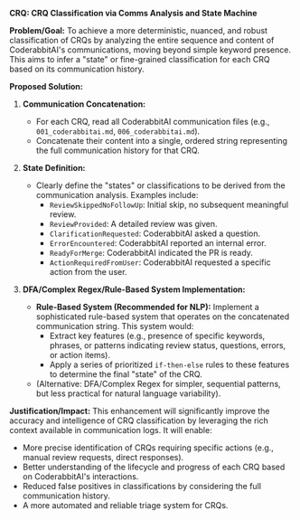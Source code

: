 **CRQ: CRQ Classification via Comms Analysis and State Machine**

**Problem/Goal:**
To achieve a more deterministic, nuanced, and robust classification of CRQs by analyzing the entire sequence and content of CoderabbitAI's communications, moving beyond simple keyword presence. This aims to infer a "state" or fine-grained classification for each CRQ based on its communication history.

**Proposed Solution:**

1.  **Communication Concatenation:**
    *   For each CRQ, read all CoderabbitAI communication files (e.g., `001_coderabbitai.md`, `006_coderabbitai.md`).
    *   Concatenate their content into a single, ordered string representing the full communication history for that CRQ.

2.  **State Definition:**
    *   Clearly define the "states" or classifications to be derived from the communication analysis. Examples include:
        *   `ReviewSkippedNoFollowUp`: Initial skip, no subsequent meaningful review.
        *   `ReviewProvided`: A detailed review was given.
        *   `ClarificationRequested`: CoderabbitAI asked a question.
        *   `ErrorEncountered`: CoderabbitAI reported an internal error.
        *   `ReadyForMerge`: CoderabbitAI indicated the PR is ready.
        *   `ActionRequiredFromUser`: CoderabbitAI requested a specific action from the user.

3.  **DFA/Complex Regex/Rule-Based System Implementation:**
    *   **Rule-Based System (Recommended for NLP):** Implement a sophisticated rule-based system that operates on the concatenated communication string. This system would:
        *   Extract key features (e.g., presence of specific keywords, phrases, or patterns indicating review status, questions, errors, or action items).
        *   Apply a series of prioritized `if-then-else` rules to these features to determine the final "state" of the CRQ.
    *   (Alternative: DFA/Complex Regex for simpler, sequential patterns, but less practical for natural language variability).

**Justification/Impact:**
This enhancement will significantly improve the accuracy and intelligence of CRQ classification by leveraging the rich context available in communication logs. It will enable:
*   More precise identification of CRQs requiring specific actions (e.g., manual review requests, direct responses).
*   Better understanding of the lifecycle and progress of each CRQ based on CoderabbitAI's interactions.
*   Reduced false positives in classifications by considering the full communication history.
*   A more automated and reliable triage system for CRQs.